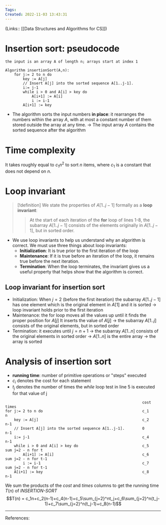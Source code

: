 ```yaml
---
Tags: 
Created: 2022-11-03 13:43:31
---
```

(Links:: [[Data Structures and Algorithms for CS]])
# Insertion sort: pseudocode
```
the input is an array A of length n; arrays start at index 1

Algorithm insertionSort(A,n):
	for j:= 2 to n do
		key := A[j]
		// Insert A[j] into the sorted sequence A[1..j-1].
		i:= j-1
		while i > 0 and A[i] > key do
			A[i+1] := A[i]
			i := i-1
		A[i+1] := key
```
- The algorithm sorts the input numbers **in place**: it rearranges the numbers within the array $A$, with at most a constant number of them stored outside the array at any time. -> The input array $A$ contains the sorted sequence after the algorithm
# Time complexity
It takes roughly equal to $c_1n^2$ to sort $n$ items, where $c_1$ is a constant that does not depend on $n$.
# **Loop invariant**
> [!definition] 
> We state the properties of $A[1..j-1]$ formally as a **loop invariant**:
> > At the start of each iteration of the **for** loop of lines 1-8, the subarray $A[1..j-1]$ consists of the elements originally in $A[1..j-1]$, but in sorted order.

- We use loop invariants to help us understand why an algorithm is correct. We must use three things about loop invariants:
	- **Initialization**: It is true prior to the first iteration of the loop
	- **Maintenance**: If it is true before an iteration of the loop, it remains true before the next iteration.
	- **Termination**: When the loop terminates, the invariant gives us a useful property that helps show that the algorithm is correct. 
## Loop invariant for insertion sort
- Initialization: When $j = 2$ (before the first iteration) the subarray $A[1..j-1]$ has one element which is the original element in $A[1]$ and it is sorted
  -> loop invariant holds prior to the first iteration
- Maintenance: the for loop moves all the values up until it finds the proper position for $A[j]$ 
  It inserts the value of $A[j]$
  -> the subarray $A[1..j]$ consists of the original elements, but in sorted order
- Termination: it executes until $j = n + 1$ -> the subarray $A[1..n]$ consists of the original elements in sorted order -> $A[1..n]$ is the entire array -> the array is sorted
# Analysis of insertion sort
- **running time**: number of primitive operations or "steps" executed
- $c_i$ denotes the cost for each statement
- $t_j$ denotes the number of times the *while* loop  test in line 5 is executed for that value of j
```
                                                              cost    times
for j:= 2 to n do                                             c_1     n
	key := A[j]                                               c_2     n-1
	// Insert A[j] into the sorted sequence A[1..j-1].        0       n-1
	i:= j-1                                                   c_4     n-1
	while i > 0 and A[i] > key do                             c_5     sum j=2 - n for t 
		A[i+1] := A[i]                                        c_6     sum j=2 - n for t-1
		i := i-1                                              c_7     sum j=2 - n for t-1
	A[i+1] := key                                             c_8     n-1
```
We sum the products of the *cost* and *times* columns to get the running time $T(n)$ of *INSERTION-SORT*
$$T(n) = c_1n+c_2(n-1)+c_4(n-1)+c_5\sum_{j=2}^nt_j+c_6\sum_{j=2}^n(t_j-1)+c_7\sum_{j=2}^n(t_j-1)+c_8(n-1)$$

---
References: